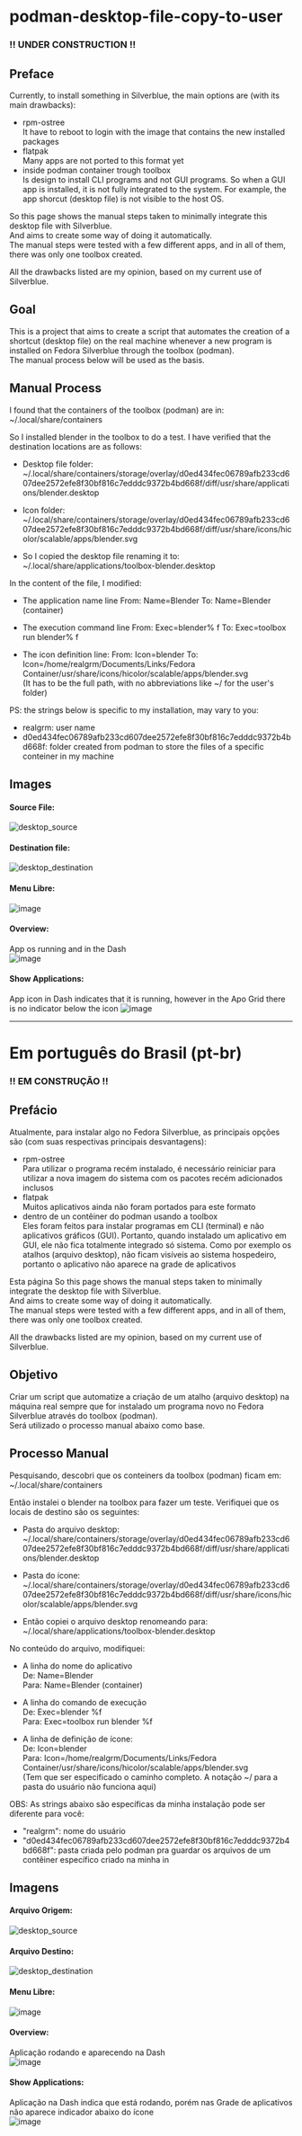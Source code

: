 # podman-desktop-file-copy-to-user

### !! UNDER CONSTRUCTION !!

## Preface

Currently, to install something in Silverblue, the main options are (with its main drawbacks):
- rpm-ostree  
It have to reboot to login with the image that contains the new installed packages
- flatpak  
Many apps are not ported to this format yet
- inside podman container trough toolbox  
Is design to install CLI programs and not GUI programs. So when a GUI app is installed, it is not fully integrated to the system. For example, the app shorcut (desktop file) is not visible to the host OS.

So this page shows the manual steps taken to minimally integrate this desktop file with Silverblue.  
And aims to create some way of doing it automatically.  
The manual steps were tested with a few different apps, and in all of them, there was only one toolbox created.

All the drawbacks listed are my opinion, based on my current use of Silverblue. 

## Goal
This is a project that aims to create a script that automates the creation of a shortcut (desktop file) on the real machine whenever a new program is installed on Fedora Silverblue through the toolbox (podman).  
The manual process below will be used as the basis.

## Manual Process
I found that the containers of the toolbox (podman) are in:  
~/.local/share/containers


So I installed blender in the toolbox to do a test.  I have verified that the destination locations are as follows:

- Desktop file folder:  
~/.local/share/containers/storage/overlay/d0ed434fec06789afb233cd607dee2572efe8f30bf816c7edddc9372b4bd668f/diff/usr/share/applications/blender.desktop

- Icon folder:  
~/.local/share/containers/storage/overlay/d0ed434fec06789afb233cd607dee2572efe8f30bf816c7edddc9372b4bd668f/diff/usr/share/icons/hicolor/scalable/apps/blender.svg

- So I copied the desktop file renaming it to:  
~/.local/share/applications/toolbox-blender.desktop

In the content of the file, I modified:

- The application name line
From: Name=Blender
To: Name=Blender (container)

- The execution command line
From: Exec=blender% f
To: Exec=toolbox run blender% f

- The icon definition line:
From: Icon=blender
To: Icon=/home/realgrm/Documents/Links/Fedora Container/usr/share/icons/hicolor/scalable/apps/blender.svg  
(It has to be the full path, with no abbreviations like ~/ for the user's folder) 


PS: the strings below is specific to my installation, may vary to you:
- realgrm: user name
- d0ed434fec06789afb233cd607dee2572efe8f30bf816c7edddc9372b4bd668f: folder created from podman to store the files of  a specific conteiner in my machine

 ## Images

#### Source File:
![desktop_source](https://user-images.githubusercontent.com/23300290/98545368-252a1e00-2274-11eb-8380-f3c894af5df0.png)

#### Destination file:
![desktop_destination](https://user-images.githubusercontent.com/23300290/98545365-24918780-2274-11eb-8053-0851b496abdc.png)

#### Menu Libre:
![image](https://user-images.githubusercontent.com/23300290/98615903-6f45ea80-22da-11eb-84a4-cd5f2c7e72cd.png)

#### Overview:
App os running and in the Dash   
![image](https://user-images.githubusercontent.com/23300290/98615310-0ca01f00-22d9-11eb-853a-f9b45b307b42.png)

#### Show Applications:
App icon in Dash indicates that it is running, however in the Apo Grid there is no indicator below the icon
![image](https://user-images.githubusercontent.com/23300290/98615618-d616d400-22d9-11eb-8fce-3e3d3c09ffaa.png)

__________________________________  

# Em português do Brasil (pt-br)

### !! EM CONSTRUÇÃO !!

## Prefácio

Atualmente, para instalar algo no Fedora Silverblue, as principais opções são (com suas respectivas principais desvantagens):
- rpm-ostree  
Para utilizar o programa recém instalado, é necessário reiniciar para utilizar a nova imagem do sistema com os pacotes recém adicionados inclusos
- flatpak  
Muitos aplicativos ainda não foram portados para este formato
- dentro de un contêiner do podman usando a toolbox  
Eles foram feitos para instalar programas em CLI (terminal) e não aplicativos gráficos (GUI). Portanto, quando instalado um aplicativo em GUI, ele não fica totalmente integrado só sistema. Como por exemplo os atalhos (arquivo desktop), não ficam visíveis ao sistema hospedeiro, portanto o aplicativo não aparece na grade de aplicativos  

Esta página
So this page shows the manual steps taken to minimally integrate the desktop file with Silverblue.  
And aims to create some way of doing it automatically.  
The manual steps were tested with a few different apps, and in all of them, there was only one toolbox created.

All the drawbacks listed are my opinion, based on my current use of Silverblue. 

## Objetivo
Criar um script que automatize a criação de um atalho (arquivo desktop) na máquina real sempre que for instalado um programa novo no Fedora Silverblue através do toolbox (podman).  
Será utilizado o processo manual abaixo como base.


## Processo Manual
Pesquisando, descobri que os conteiners da toolbox (podman) ficam em:  
~/.local/share/containers

Então instalei o blender na toolbox para fazer um teste. Verifiquei que os locais de destino são os seguintes:

- Pasta do arquivo desktop:  
~/.local/share/containers/storage/overlay/d0ed434fec06789afb233cd607dee2572efe8f30bf816c7edddc9372b4bd668f/diff/usr/share/applications/blender.desktop

- Pasta do ícone:  
~/.local/share/containers/storage/overlay/d0ed434fec06789afb233cd607dee2572efe8f30bf816c7edddc9372b4bd668f/diff/usr/share/icons/hicolor/scalable/apps/blender.svg

- Então copiei o arquivo desktop renomeando para:  
~/.local/share/applications/toolbox-blender.desktop

No conteúdo do arquivo, modifiquei: 

- A linha do nome do aplicativo  
De: Name=Blender  
Para: Name=Blender (container)

- A linha do comando de execução  
De: Exec=blender %f  
Para: Exec=toolbox run blender %f  

- A linha de definição de ícone:  
De: Icon=blender  
Para: Icon=/home/realgrm/Documents/Links/Fedora Container/usr/share/icons/hicolor/scalable/apps/blender.svg  
(Tem que ser especificado o caminho completo. A notação ~/ para a pasta do usuário não funciona aqui)


OBS: As strings abaixo são específicas da minha instalação pode ser diferente para você: 
- "realgrm": nome do usuário
- "d0ed434fec06789afb233cd607dee2572efe8f30bf816c7edddc9372b4bd668f": pasta criada pelo podman pra guardar os arquivos de um contêiner específico criado na minha in

## Imagens

#### Arquivo Origem:
![desktop_source](https://user-images.githubusercontent.com/23300290/98545368-252a1e00-2274-11eb-8380-f3c894af5df0.png)

#### Arquivo Destino:
![desktop_destination](https://user-images.githubusercontent.com/23300290/98545365-24918780-2274-11eb-8053-0851b496abdc.png)

#### Menu Libre:
![image](https://user-images.githubusercontent.com/23300290/98615903-6f45ea80-22da-11eb-84a4-cd5f2c7e72cd.png)

#### Overview:
Aplicação rodando e aparecendo na Dash   
![image](https://user-images.githubusercontent.com/23300290/98615310-0ca01f00-22d9-11eb-853a-f9b45b307b42.png)

#### Show Applications:
Aplicação na Dash indica que está rodando, porém nas Grade de aplicativos não aparece indicador abaixo do ícone  
![image](https://user-images.githubusercontent.com/23300290/98615618-d616d400-22d9-11eb-8fce-3e3d3c09ffaa.png)
